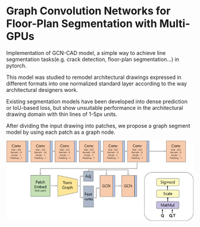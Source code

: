 # Graph Convolution Networks for Floor-Plan Segmentation with Multi-GPUs

Implementation of GCN-CAD model, a simple way to achieve line segmentation tasks(e.g. crack detection, floor-plan segmentation...) in pytorch.

This model was studied to remodel architectural drawings expressed in different formats into one normalized standard layer according to the way architectural designers work.

Existing segmentation models have been developed into dense prediction or IoU-based loss, but show unsuitable performance in the architectural drawing domain with thin lines of 1-5px units.

After dividing the input drawing into patches, we propose a graph segment model by using each patch as a graph node.

<img src="./graphics/model.png" width="800px"></img>
